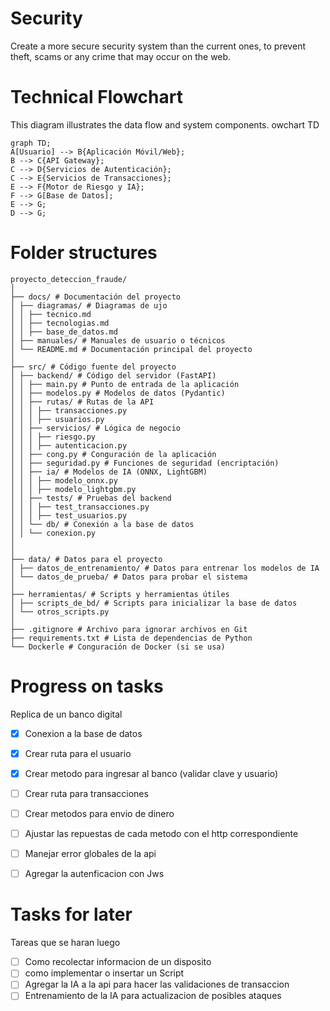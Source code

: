 # Security 

Create a more secure security system than the current ones, to prevent theft, scams or any crime that may occur on the web.

# Technical Flowchart
This diagram illustrates the data flow and system components.
owchart TD
```mermaid
graph TD;
A[Usuario] --> B{Aplicación Móvil/Web};
B --> C{API Gateway};
C --> D{Servicios de Autenticación};
C --> E{Servicios de Transacciones};
E --> F{Motor de Riesgo y IA};
F --> G[Base de Datos];
E --> G;
D --> G;
```

# Folder structures
```
proyecto_deteccion_fraude/
│
├── docs/ # Documentación del proyecto
│ ├── diagramas/ # Diagramas de ujo
│ │ ├── tecnico.md
│ │ ├── tecnologias.md
│ │ ├── base_de_datos.md
│ ├── manuales/ # Manuales de usuario o técnicos
│ └── README.md # Documentación principal del proyecto
│
├── src/ # Código fuente del proyecto
│ ├── backend/ # Código del servidor (FastAPI)
│ │ ├── main.py # Punto de entrada de la aplicación
│ │ ├── modelos.py # Modelos de datos (Pydantic)
│ │ ├── rutas/ # Rutas de la API
│ │ │ ├── transacciones.py
│ │ │ ├── usuarios.py
│ │ ├── servicios/ # Lógica de negocio
│ │ │ ├── riesgo.py
│ │ │ ├── autenticacion.py
│ │ ├── cong.py # Conguración de la aplicación
│ │ ├── seguridad.py # Funciones de seguridad (encriptación)
│ │ ├── ia/ # Modelos de IA (ONNX, LightGBM)
│ │ │ ├── modelo_onnx.py
│ │ │ ├── modelo_lightgbm.py
│ │ ├── tests/ # Pruebas del backend
│ │ │ ├── test_transacciones.py
│ │ │ ├── test_usuarios.py
│ │ └── db/ # Conexión a la base de datos
│ │ └── conexion.py
│
│
├── data/ # Datos para el proyecto
│ ├── datos_de_entrenamiento/ # Datos para entrenar los modelos de IA
│ └── datos_de_prueba/ # Datos para probar el sistema
│
├── herramientas/ # Scripts y herramientas útiles
│ ├── scripts_de_bd/ # Scripts para inicializar la base de datos
│ └── otros_scripts.py
│
├── .gitignore # Archivo para ignorar archivos en Git
├── requirements.txt # Lista de dependencias de Python
└── Dockerle # Conguración de Docker (si se usa)
```

# Progress on tasks
 
Replica de un banco digital 
- [x] Conexion a la base de datos
- [x] Crear ruta para el usuario
- [x] Crear metodo para ingresar al banco (validar clave y usuario)
- [ ] Crear ruta para transacciones 
- [ ] Crear metodos para envio de dinero 
- [ ] Ajustar las repuestas de cada metodo con el http correspondiente
- [ ] Manejar error globales de la api 
- [ ] Agregar la autenficacion con Jws 


# Tasks for later

Tareas que se haran luego
- [ ] Como recolectar informacion de un disposito 
- [ ] como implementar o insertar un Script 
- [ ] Agregar la IA a la api para hacer las validaciones de transaccion 
- [ ] Entrenamiento de la IA para actualizacion de posibles ataques